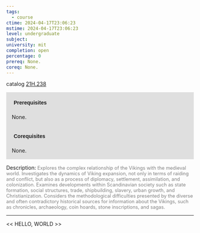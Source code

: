 ```yaml
---
tags:
  - course
ctime: 2024-04-17T23:06:23
mstime: 2024-04-17T23:06:23
level: undergraduate
subject: 
university: mit
completion: open
percentage: 0
prereq: None.
coreq: None.
---
```


catalog [21H.238](http://student.mit.edu/catalog/m21Ha.html#21H.238)

<span style="display: block; padding: 15px; background-color: rgb(100, 100, 100, 0.2);"><font id="m_prereq2346_0" style="display: block; font-family: Arial, sans-serif; font-weight: bold; padding: 5px">Prerequisites</font><br><span id="prereq2346_0">None.</span></span>
<span style="display: block; padding: 15px; background-color: rgb(100, 100, 100, 0.2);"><font id="m_coreq2346_0" style="display: block; font-family: Arial, sans-serif; font-weight: bold; padding: 5px">Corequisites</font><br><span id="coreq2346_0">None.</span></span>

<font style="">Description:</font>
<font style="color: grey; font-size: 0.8rem;">Explores the complex relationship of the Vikings with the medieval world. Investigates the dynamics of Viking expansion, not only in terms of raiding and conflict, but also as a process of diplomacy, settlement, assimilation, and colonization. Examines developments within Scandinavian society such as state formation, social structures, trade, shipbuilding, slavery, urban growth, and Christianization. Considers the methodological difficulties presented by the diverse and often contradictory historical sources for information about the Vikings, such as chronicles, archaeology, coin hoards, stone inscriptions, and sagas.</font>



---

<< HELLO, WORLD >>
